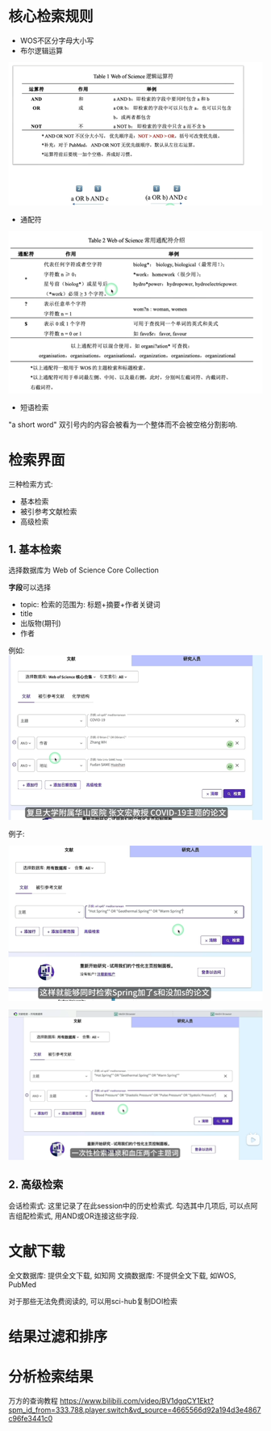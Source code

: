 








# 核心检索规则

* WOS不区分字母大小写
* 布尔逻辑运算

![alt text](image.png)

* 通配符
  
![alt text](image-1.png)


* 短语检索

"a short word" 双引号内的内容会被看为一个整体而不会被空格分割影响.





# 检索界面

三种检索方式:

* 基本检索
* 被引参考文献检索
* 高级检索



## 1. 基本检索

选择数据库为
Web of Science Core Collection

**字段**可以选择
* topic: 检索的范围为: 标题+摘要+作者关键词
* title
* 出版物(期刊)
* 作者

例如:
![alt text](image-2.png)


例子:


![alt text](image-3.png)

![alt text](image-4.png)



## 2. 高级检索

会话检索式:
这里记录了在此session中的历史检索式.
勾选其中几项后, 可以点阿吉组配检索式, 用AND或OR连接这些字段.





# 文献下载

全文数据库: 提供全文下载, 如知网
文摘数据库: 不提供全文下载, 如WOS, PubMed

对于那些无法免费阅读的, 可以用sci-hub复制DOI检索



# 结果过滤和排序


# 分析检索结果



万方的查询教程
https://www.bilibili.com/video/BV1dgqCY1Ekt?spm_id_from=333.788.player.switch&vd_source=4665566d92a194d3e4867c96fe3441c0